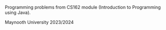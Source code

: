 Programming problems from CS162 module (Introduction to Programming using Java).

Maynooth University 2023/2024
